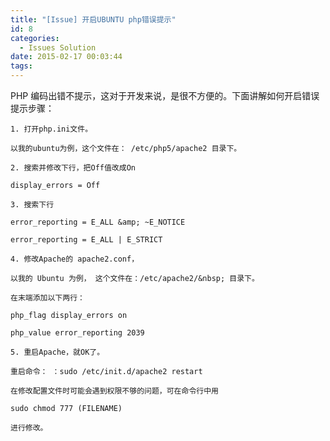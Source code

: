 ```yaml
---
title: "[Issue] 开启UBUNTU php错误提示"
id: 8
categories: 
  - Issues Solution
date: 2015-02-17 00:03:44
tags:
---
```


PHP 编码出错不提示，这对于开发来说，是很不方便的。下面讲解如何开启错误提示步骤：

    1. 打开php.ini文件。

    以我的ubuntu为例，这个文件在： /etc/php5/apache2 目录下。

    2. 搜索并修改下行，把Off值改成On

    display_errors = Off

    3. 搜索下行

    error_reporting = E_ALL &amp; ~E_NOTICE

    error_reporting = E_ALL | E_STRICT

    4. 修改Apache的 apache2.conf，

    以我的 Ubuntu 为例， 这个文件在：/etc/apache2/&nbsp; 目录下。

    在末端添加以下两行：

    php_flag display_errors on

    php_value error_reporting 2039

    5. 重启Apache，就OK了。

    重启命令： ：sudo /etc/init.d/apache2 restart

    在修改配置文件时可能会遇到权限不够的问题，可在命令行中用

    sudo chmod 777 (FILENAME)

    进行修改。
